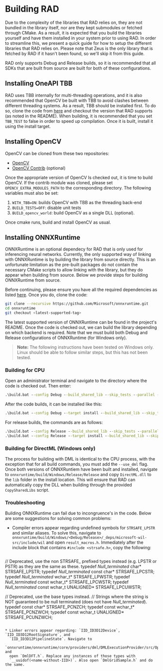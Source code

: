 # Building RAD

Due to the complexity of the libraries that RAD relies on, they are not bundled in the
library itself, nor are they kept submodules or fetched through CMake. As a result, it is
expected that you build the libraries yourself and have them installed in your system
prior to using RAD. In order to streamline this, we present a quick guide for how to setup
the different libraries that RAD relies on. Please note that Zeus is the only library that
is fetched by RAD if it hasn't been found, so we'll skip it from this guide.

RAD only supports Debug and Release builds, so it is recommended that all SDKs that are
built from source are built for both of these configurations.

## Installing OneAPI TBB

RAD uses TBB internally for multi-threading operations, and it is also recommended that
OpenCV be built with TBB to avoid clashes between different threading systems. As a
result, TBB should be installed first. To do so, clone the code from
[here](https://github.com/oneapi-src/oneTBB) and checkout the version that RAD supports
(as noted in the README). When building, it is recommended that you set `TBB_TEST` to
false in order to speed up compilation. Once it is built, install it using the install
target.

## Installing OpenCV

OpenCV can be cloned from these two repositories:

* [OpenCV](https://github.com/opencv/opencv)
* [OpenCV Contrib](https://github.com/opencv/opencv_contrib) (optional)

Once the appropriate version of OpenCV Is checked out, it is time to build OpenCV. If the
contrib module was cloned, please set `OPENCV_EXTRA_MODULES_PATH` to the corresponding
directory. The following variables must also be set:

1. `WITH_TBB=ON`: builds OpenCV with TBB as the threading back-end
2. `BUILD_TESTS=OFF`: disable unit tests
3. `BUILD_opencv_world`: build OpenCV as a single DLL (optional).

Once cmake runs, build and install OpenCV as usual.

## Installing ONNXRuntime

ONNXRuntime is an optional dependecy for RAD that is only used for inferencing neural
networks. Currently, the only supported way of linking with ONNXRuntime is by building the
library from source directly. This is an unfortunate limitation as the pre-built packages
do not contain the necessary CMake scripts to allow linking with the library, but they do
appear when building from source. Below we provide steps for building ONNXRuntime from
source.

Before continuing, please ensure you have all the required dependencies as listed
[here](https://onnxruntime.ai/docs/build/inferencing.html). Once you do, clone the code:

```bash
git clone --recursive https://github.com/Microsoft/onnxruntime.git
cd onnxruntime
git checkout <latest-supported-tag>
```

The latest supported version of ONNXRuntime can be found in the project's README. Once the
code is checked out, we can build the library depending on which backend is required. Note
that we must build both Debug and Release configurations of ONNXRuntime (for Windows
only).

> **Note:**
> The following instructions have been tested on Windows only. Linux should be able to
> follow similar steps, but this has not been tested.

### Building for CPU

Open an administrator terminal and navigate to the directory where the code is checked
out. Then enter:

```bat
.\build.bat --config Debug --build_shared_lib --skip_tests --parallel --cmake_generator "Visual Studio 17 2022" --cmake_extra_defines CMAKE_DEBUG_POSTFIX=d
```

After the code builds, it can be installed like this:

```bat
.\build.bat --config Debug --target install --build_shared_lib --skip_tests --parallel --cmake_generator "Visual Studio 17 2022" --cmake_extra_defines CMAKE_DEBUG_POSTFIX=d
```

For release builds, the commands are as follows:

```bat
.\build.bat --config Release --build_shared_lib --skip_tests --parallel --cmake_generator "Visual Studio 17 2022"
.\build.bat --config Release --target install --build_shared_lib --skip_tests --parallel --cmake_generator "Visual Studio 17 2022"
```

### Building for DirectML (Windows only)

The process for building with DML is identical to the CPU process, with the exception that
for all build commands, you must add the `--use_dml` flag. Once both versions of
ONNXRuntiem have been built and installed, navigate to
`onnxruntime/build/Windows/Release/Release` and copy `DirectML.dll` to the `lib` folder in
the install location. This will ensure that RAD can automatically copy the DLL when
building through the provided `CopySharedLibs` script.

### Troubleshooting

Building ONNXRuntime can fail due to incongruence's in the code. Below are some
suggestions for solving common problems:

* Compiler errors appear regarding undefined symbols for `STRSAFE_LPSTR` and similar
  aliases. To solve this, navigate to
  `onnxruntime/build/Windows/<Debug/Release>/_deps/microsoft-wil-src/include/wil` and open
  `result_macros.h`. Immediately after the include block that contains `#include
  <strsafe.h>`, copy the following:

  ```c++
// Deprecated, use the non STRSAFE_ prefixed types instead (e.g. LPSTR or PSTR) as they are the same as these.
typedef _Null_terminated_ char* STRSAFE_LPSTR;
typedef _Null_terminated_ const char* STRSAFE_LPCSTR;
typedef _Null_terminated_ wchar_t* STRSAFE_LPWSTR;
typedef _Null_terminated_ const wchar_t* STRSAFE_LPCWSTR;
typedef _Null_terminated_ const wchar_t UNALIGNED* STRSAFE_LPCUWSTR;

// Deprecated, use the base types instead.
// Strings where the string is NOT guaranteed to be null terminated (does not have _Null_terminated_).
typedef const char* STRSAFE_PCNZCH;
typedef const wchar_t* STRSAFE_PCNZWCH;
typedef const wchar_t UNALIGNED* STRSAFE_PCUNZWCH;
  ```

* Linker errors appear regarding: `IID_ID3D12Device`, `IID_ID3D12RootSignature`, and
    `IID_ID3D12PipelineState`. Navigate to
    `onnxruntime/onnxruntime/core/providers/dml/DMLExecutionProvider/src/Operators` and
    open `DmlDFT.h`. Replace any instances of those types with
    `__uuidof(<name-without-IID>)`. Also open `DmlGridSample.h` and do the same.
